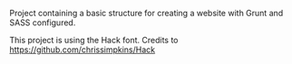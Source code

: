 Project containing a basic structure for creating a website with Grunt and SASS configured.

This project is using the Hack font.
Credits to https://github.com/chrissimpkins/Hack